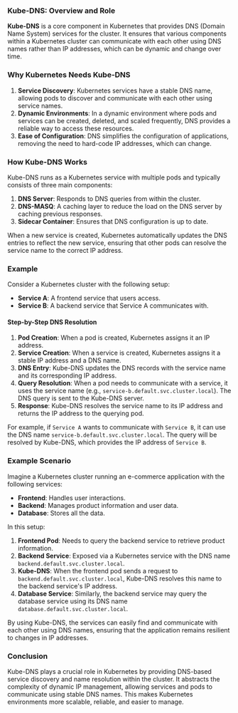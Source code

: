 ### Kube-DNS: Overview and Role

**Kube-DNS** is a core component in Kubernetes that provides DNS (Domain Name System) services for the cluster. It ensures that various components within a Kubernetes cluster can communicate with each other using DNS names rather than IP addresses, which can be dynamic and change over time.

### Why Kubernetes Needs Kube-DNS

1. **Service Discovery**: Kubernetes services have a stable DNS name, allowing pods to discover and communicate with each other using service names.
2. **Dynamic Environments**: In a dynamic environment where pods and services can be created, deleted, and scaled frequently, DNS provides a reliable way to access these resources.
3. **Ease of Configuration**: DNS simplifies the configuration of applications, removing the need to hard-code IP addresses, which can change.

### How Kube-DNS Works

Kube-DNS runs as a Kubernetes service with multiple pods and typically consists of three main components:
1. **DNS Server**: Responds to DNS queries from within the cluster.
2. **DNS-MASQ**: A caching layer to reduce the load on the DNS server by caching previous responses.
3. **Sidecar Container**: Ensures that DNS configuration is up to date.

When a new service is created, Kubernetes automatically updates the DNS entries to reflect the new service, ensuring that other pods can resolve the service name to the correct IP address.

### Example

Consider a Kubernetes cluster with the following setup:
- **Service A**: A frontend service that users access.
- **Service B**: A backend service that Service A communicates with.

#### Step-by-Step DNS Resolution

1. **Pod Creation**: When a pod is created, Kubernetes assigns it an IP address.
2. **Service Creation**: When a service is created, Kubernetes assigns it a stable IP address and a DNS name.
3. **DNS Entry**: Kube-DNS updates the DNS records with the service name and its corresponding IP address.
4. **Query Resolution**: When a pod needs to communicate with a service, it uses the service name (e.g., `service-b.default.svc.cluster.local`). The DNS query is sent to the Kube-DNS server.
5. **Response**: Kube-DNS resolves the service name to its IP address and returns the IP address to the querying pod.

For example, if `Service A` wants to communicate with `Service B`, it can use the DNS name `service-b.default.svc.cluster.local`. The query will be resolved by Kube-DNS, which provides the IP address of `Service B`.

### Example Scenario

Imagine a Kubernetes cluster running an e-commerce application with the following services:
- **Frontend**: Handles user interactions.
- **Backend**: Manages product information and user data.
- **Database**: Stores all the data.

In this setup:
1. **Frontend Pod**: Needs to query the backend service to retrieve product information.
2. **Backend Service**: Exposed via a Kubernetes service with the DNS name `backend.default.svc.cluster.local`.
3. **Kube-DNS**: When the frontend pod sends a request to `backend.default.svc.cluster.local`, Kube-DNS resolves this name to the backend service's IP address.
4. **Database Service**: Similarly, the backend service may query the database service using its DNS name `database.default.svc.cluster.local`.

By using Kube-DNS, the services can easily find and communicate with each other using DNS names, ensuring that the application remains resilient to changes in IP addresses.

### Conclusion

Kube-DNS plays a crucial role in Kubernetes by providing DNS-based service discovery and name resolution within the cluster. It abstracts the complexity of dynamic IP management, allowing services and pods to communicate using stable DNS names. This makes Kubernetes environments more scalable, reliable, and easier to manage.
